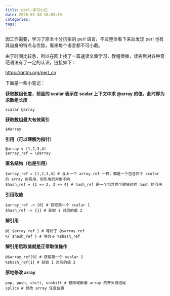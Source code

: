 ```yaml
---
title: perl-学习小记
date: 2020-03-30 18:03:19
categories:
tags:
---
```


因工作需要，学习了原本十分抗拒的 perl 语言，不过整体看下来后发现 perl 也有其自身的特点与优势，看来每个语言都不可小觑。

由于时间比较急，所以在网上找了一篇速读文章学习，教程很棒，读完后对各种奇葩语法有了一定的认识，链接如下：

https://qntm.org/perl_cn

下面是一些小笔记：

**获取数组长度，前面的 scalar 表示在 scalar 上下文中求 @array 的值，此时即为求数组长度**
```
scalar @array
```

**获取数组最大有效索引**
```
$#array
```

**引用（可以理解为指针）**
```
@array = (1,2,3,4)
$array_ref = \@array
```

**匿名结构（也是引用）**
```
$array_ref = [1,2,3,4] # 与上一个 array_ref 一样，都是一个包含四个 scalar 的 array 的引用，但引用的对象不同
$hash_ref = {1 => 2, 3 => 4} # hash_ref 是一个包含两个键值对的 hash 的引用
```

**引用取值**
```
$array_ref -> [0] # 获取第一个 scalar 1
$hash_ref -> {1} # 获取 1 对应的值 2
```

**解引用**
```
@{ $array_ref } # 等价于 @$array_ref
%{ $hash_ref } # 等价于 %$hash_ref
```

**解引用后取值就是正常取值操作**
```
@$array_ref[0] # 获取第一个 scalar 1
%$hash_ref{1} # 获取 1 对应的值 2
```

**原地修改 array**
```
pop, push, shift, unshift # 移除或新增 array 的开头或结尾
splice # 修改 array 任意位置
```